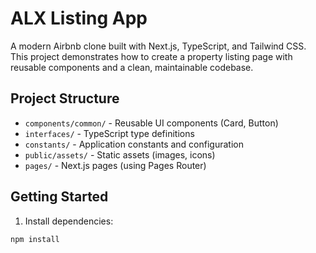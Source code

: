 # ALX Listing App

A modern Airbnb clone built with Next.js, TypeScript, and Tailwind CSS. This project demonstrates how to create a property listing page with reusable components and a clean, maintainable codebase.

## Project Structure

- `components/common/` - Reusable UI components (Card, Button)
- `interfaces/` - TypeScript type definitions
- `constants/` - Application constants and configuration
- `public/assets/` - Static assets (images, icons)
- `pages/` - Next.js pages (using Pages Router)

## Getting Started

1. Install dependencies:
```bash
npm install